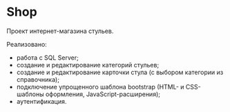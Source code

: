 # Shop
Проект интернет-магазина стульев.

Реализовано:
- работа с SQL Server;
- создание и редактирование категорий стульев;
- создание и редактирование карточки стула (с выбором категории из справочника);
- подключение упрощенного шаблона bootstrap (HTML- и CSS-шаблоны оформления, JavaScript-расширения);
- аутентификация.
